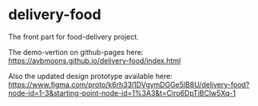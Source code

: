 # delivery-food

The front part for food-delivery project.

The demo-vertion on github-pages here: https://avbmoons.github.io/delivery-food/index.html

Also the updated design prototype available here:
https://www.figma.com/proto/k6rh33l1DVgymDGGe5lB8U/delivery-food?node-id=1-3&starting-point-node-id=1%3A3&t=Ciro6DpTiBClw5Xq-1
